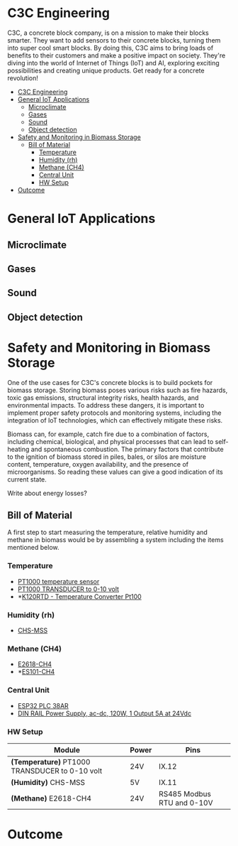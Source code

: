 # C3C Engineering

C3C, a concrete block company, is on a mission to make their blocks smarter. They want to add sensors to their concrete blocks, turning them into super cool smart blocks. By doing this, C3C aims to bring loads of benefits to their customers and make a positive impact on society. They're diving into the world of Internet of Things (IoT) and AI, exploring exciting possibilities and creating unique products. Get ready for a concrete revolution!

* [C3C Engineering](#c3c-engineering)
* [General IoT Applications](#general-iot-applications)
   * [Microclimate](#microclimate)
   * [Gases](#gases)
   * [Sound](#sound)
   * [Object detection](#object-detection)
* [Safety and Monitoring in Biomass Storage](#safety-and-monitoring-in-biomass-storage)
   * [Bill of Material](#bill-of-material)
      * [Temperature](#temperature)
      * [Humidity (rh)](#humidity)
      * [Methane (CH4)](#methane-ch4)
      * [Central Unit](#central-unit)
      * [HW Setup](#hw-setup)
* [Outcome](#outcome)

# General IoT Applications 

## Microclimate

## Gases 

## Sound 

## Object detection 

# Safety and Monitoring in Biomass Storage
One of the use cases for C3C's concrete blocks is to build pockets for biomass storage. Storing biomass poses various risks such as fire hazards, toxic gas emissions, structural integrity risks, health hazards, and environmental impacts. To address these dangers, it is important to implement proper safety protocols and monitoring systems, including the integration of IoT technologies, which can effectively mitigate these risks. 


Biomass can, for example, catch fire due to a combination of factors, including chemical, biological, and physical processes that can lead to self-heating and spontaneous combustion. The primary factors that contribute to the ignition of biomass stored in piles, bales, or silos are moisture content, temperature, oxygen availability, and the presence of microorganisms. So reading these values can give a good indication of its current state. 


Write about energy losses? 

## Bill of Material
A first step to start measuring the temperature, relative humidity and methane in biomass would be by assembling a system including the items mentioned below. 
### Temperature
- [PT1000 temperature sensor](https://www.energibutiken.se/en/pt1000-sensors/215-pt1000-high-temp-sensor-6x50mm-3-meter-02045.html)
- [PT1000 TRANSDUCER to 0-10 volt
](https://www.energibutiken.se/en/measuring-transducers/235-matvardesomvandlare-pt1000-till-0-10-volt-06001.html)
- *[K120RTD - Temperature Converter Pt100](https://www.elfa.se/en/temperature-converter-pt100-ni100-200-650-seneca-k120rtd/p/30074420?ext_cid=shgooaqsesv-Shopping-PerformanceMax-CSS&&cq_src=google_ads&cq_cmp=18208288444&cq_con=&cq_term=&cq_med=pla&cq_plac=&cq_net=x&cq_pos=&cq_plt=gp&gclid=Cj0KCQjwnrmlBhDHARIsADJ5b_ldCyYDTifrTHSV_9PPrfXAJcUq57Rhh7RKIH8GwOLTIgl0vjd82d0aAug0EALw_wcB&gclsrc=aw.ds)

### Humidity (rh)

- [CHS-MSS](https://www.mouser.se/ProductDetail/TDK/CHS-MSS?qs=sGAEpiMZZMv1xWCHBjbGeekHTbfHXJe2RWHy44mjJ48%3D)

### Methane (CH4)
- [E2618-CH4](https://www.evikon.eu/en/evikon-mci-m-1/methane-transmitter-e2618-ch4-p-439)
- *[ES101-CH4](https://www.womaster.eu/products_detail_Smart-City-%EF%BC%86-Industrial-IoT_IoT-Environmental-%7C-Water-%7C-Parking-%7C-Waste-Bin-Sensors_ES101CH4.htm)

### Central Unit
- [ESP32 PLC 38AR](https://www.industrialshields.com/shop/034001000700-esp32-plc-38ar-2910?product=product.template%282910%2C%29#attr=1441,29,2241,2242,3728,2243,3805)
- [DIN RAIL Power Supply, ac-dc, 120W, 1 Output 5A at 24Vdc](https://www.industrialshields.com/shop/is-ac24vdc5adin-din-rail-power-supply-ac-dc-120w-1-output-5a-at-24vdc-689?search=DIN+Rail+Power+Supply&order=name+asc#attr=3648)


### HW Setup

| Module | Power | Pins |
| -------- | -------- | -------- |
| **(Temperature)** PT1000 TRANSDUCER to 0-10 volt     | 24V     | IX.12     |
| **(Humidity)** CHS-MSS                               | 5V      | IX.11     |
| **(Methane)** E2618-CH4                              | 24V     | RS485 Modbus RTU and 0-10V    |


# Outcome 